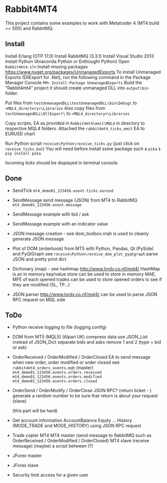 Rabbit4MT4
==========

This project contains some examples to work with Metatrader 4 (MT4 build >= 500) and RabbitMQ.


Install
-------
Install Erlang (OTP 17.0)
Install RabbitMQ (3.3.1)
Install Visual Studio 2013
Install Python (Anaconda Python or Enthought Python)
Open `Rabbit4mt4.sln`
Install missing packages
	https://www.nuget.org/packages/UnmanagedExports
	To install Unmanaged Exports (DllExport for .Net), run the following command in the Package Manager Console
	`PM> Install-Package UnmanagedExports`
Build the "Rabbit4mt4" project it should create unmanaged DLL into `output\bin` folder.

Put files from `testUnmanagedDLL\testUnmanagedDLL\bin\Debug\` to `<MQL4_directory>\Libraries`
Also copy files from `testUnmanagedDLL\DllExport\` to `<MQL4_directory>\Libraries`

Copy scripts, EA as provided in `Rabbit4mt4\emit\MQL4` in directory to respective MQL4 folders.
Attached the `rabbit4mt4_ticks_emit` EA to EURUSD chart

Run Python script `receive\Python\receive_ticks.py` (just click on `receive_ticks.bat`)
You will need before install some package such a `pika`
	`$ pip install pika`

Incoming ticks should be displayed in terminal console.


Done
----
* SendTick
	`mt4_demo01_123456.event.ticks.eurusd`

* SendMessage
	send message (JSON) from MT4 to RabbitMQ
	 `mt4_demo01_123456.event.message`

* SendMessage example with bid / ask

* SendMessage example with an indicator value

* JSON message creation - see dom_toolbox.mqh
    is used to cleanly generate JSON message

* Plot of DOM (orderbook) from MT5 with Python, Pandas, Qt (PySide) and PyQtGraph
	see `receive\Python\receive_dom_plot_pyqtgraph`
	parse JSON and pretty print dict

* Dictionary (map) - see hashmap http://www.lordy.co.nf/mql4/
	HashMap is an in memory key/value store
	can be used to store in memory MAE, MFE of each opened trades
	can be used to store opened orders to see if they are modified (SL, TP...)

* JSON parser http://www.lordy.co.nf/mql4/
    can be used to parse JSON RPC request on MQL side


ToDo
----

* Python receive
	logging to file (logging.config)
	
* DOM from MT5 (MQL5) (Alpari UK)
	compress data
	use JSON_List instead of JSON_Dict
	separate bids and asks
	remove 1 and 2 (type = bid or ask)

* OrderReceived / OrderModified / OrderClosed
	EA to send message when new order, order modified or order closed
		see `rabbit4mt4_orders_events.mqh` (master)
		`mt4_demo01_123456.events.orders.received`
		`mt4_demo01_123456.events.orders.modified`
		`mt4_demo01_123456.events.orders.closed`
			
* OrderSend / OrderModify / OrderClose
	JSON RPC? (return ticket - )
	generate a random number to be sure that return is about your request
	(slave)
	
	(this part will be hard)
	
* Get account information AccountBalance Equity ... History (MODE_TRADE and MODE_HISTORY)
using JSON RPC request

* Trade copier MT4
	MT4 master (send message to RabbitMQ such as OrderReceived / OrderModified / OrderClosed)
	MT4 slave (receive message)
	(maybe) a script between (?)

* JForex master

* JForex slave
	
* Security
	limit access for a given user